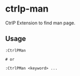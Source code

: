 # ctrlp-man

CtrlP Extension to find man page.

## Usage

```vim
:CtrlPMan

# or

:CtrlPMan <keyword> ...
```
